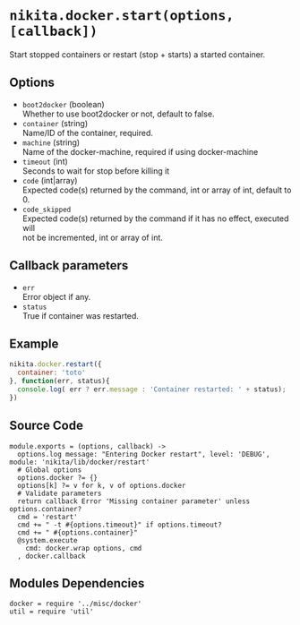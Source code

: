 
# `nikita.docker.start(options, [callback])`

Start stopped containers or restart (stop + starts) a started container.

## Options

* `boot2docker` (boolean)   
  Whether to use boot2docker or not, default to false.   
* `container` (string)   
  Name/ID of the container, required.   
* `machine` (string)   
  Name of the docker-machine, required if using docker-machine   
* `timeout` (int)   
  Seconds to wait for stop before killing it   
* `code` (int|array)   
  Expected code(s) returned by the command, int or array of int, default to 0.   
* `code_skipped`   
  Expected code(s) returned by the command if it has no effect, executed will   
  not be incremented, int or array of int.   

## Callback parameters

* `err`   
  Error object if any.   
* `status`   
  True if container was restarted.  

## Example

```javascript
nikita.docker.restart({
  container: 'toto'
}, function(err, status){
  console.log( err ? err.message : 'Container restarted: ' + status);
})
```

## Source Code

    module.exports = (options, callback) ->
      options.log message: "Entering Docker restart", level: 'DEBUG', module: 'nikita/lib/docker/restart'
      # Global options
      options.docker ?= {}
      options[k] ?= v for k, v of options.docker
      # Validate parameters
      return callback Error 'Missing container parameter' unless options.container?
      cmd = 'restart'
      cmd += " -t #{options.timeout}" if options.timeout?
      cmd += " #{options.container}"
      @system.execute
        cmd: docker.wrap options, cmd
      , docker.callback

## Modules Dependencies

    docker = require '../misc/docker'
    util = require 'util'
